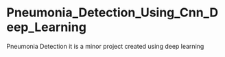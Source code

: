 # Pneumonia_Detection_Using_Cnn_Deep_Learning
Pneumonia Detection it is a minor project created using deep learning 
